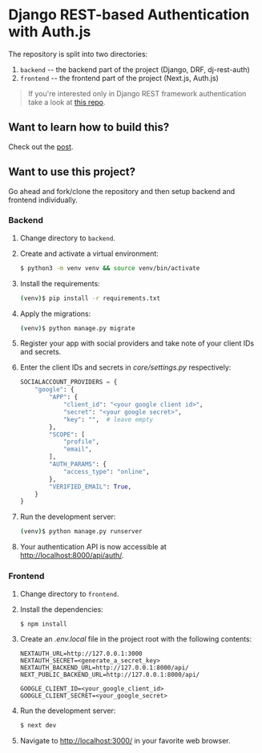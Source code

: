 # Django REST-based Authentication with Auth.js

The repository is split into two directories:

1. `backend` -- the backend part of the project (Django, DRF, dj-rest-auth)
2. `frontend` -- the frontend part of the project (Next.js, Auth.js)

> If you're interested only in Django REST framework authentication take a look at [this repo](https://github.com/duplxey/django-rest-allauth).

## Want to learn how to build this?

Check out the [post](#).

## Want to use this project?

Go ahead and fork/clone the repository and then setup backend and frontend individually.

### Backend

1. Change directory to `backend`.

1. Create and activate a virtual environment:

    ```sh
    $ python3 -m venv venv && source venv/bin/activate
    ```

1. Install the requirements:

    ```sh
    (venv)$ pip install -r requirements.txt
    ```

1. Apply the migrations:

    ```sh
    (venv)$ python manage.py migrate
    ```

1. Register your app with social providers and take note of your client IDs and secrets.

1. Enter the client IDs and secrets in *core/settings.py* respectively:

    ```python
    SOCIALACCOUNT_PROVIDERS = {
        "google": {
            "APP": {
                "client_id": "<your google client id>",
                "secret": "<your google secret>",
                "key": "",  # leave empty
            },
            "SCOPE": [
                "profile",
                "email",
            ],
            "AUTH_PARAMS": {
                "access_type": "online",
            },
            "VERIFIED_EMAIL": True,
        }
    }
    ```
	
1. Run the development server:

    ```sh
    (venv)$ python manage.py runserver
    ```
    
1. Your authentication API is now accessible at [http://localhost:8000/api/auth/](http://localhost:8000/api/auth/).

### Frontend

1. Change directory to `frontend`.

1. Install the dependencies:

    ```sh
    $ npm install
    ```
	
1. Create an *.env.local* file in the project root with the following contents:

    ```env
    NEXTAUTH_URL=http://127.0.0.1:3000
    NEXTAUTH_SECRET=<generate_a_secret_key>
    NEXTAUTH_BACKEND_URL=http://127.0.0.1:8000/api/
    NEXT_PUBLIC_BACKEND_URL=http://127.0.0.1:8000/api/

    GOOGLE_CLIENT_ID=<your_google_client_id>
    GOOGLE_CLIENT_SECRET=<your_google_secret>
    ```
	
1. Run the development server:

    ```sh
    $ next dev
    ```
	
1. Navigate to [http://localhost:3000/](http://localhost:3000/) in your favorite web browser.
